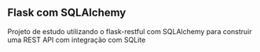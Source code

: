 ## Flask com SQLAlchemy

Projeto de estudo utilizando o flask-restful com SQLAlchemy para construir uma REST API com integração com SQLite